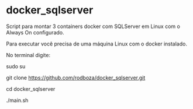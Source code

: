 # docker_sqlserver
Script para montar 3 containers docker com SQLServer em Linux com o Always On configurado.

Para executar você precisa de uma máquina Linux com o docker instalado.

No terminal digite:

sudo su

git clone https://github.com/rodboza/docker_sqlserver.git

cd docker_sqlserver

./main.sh

